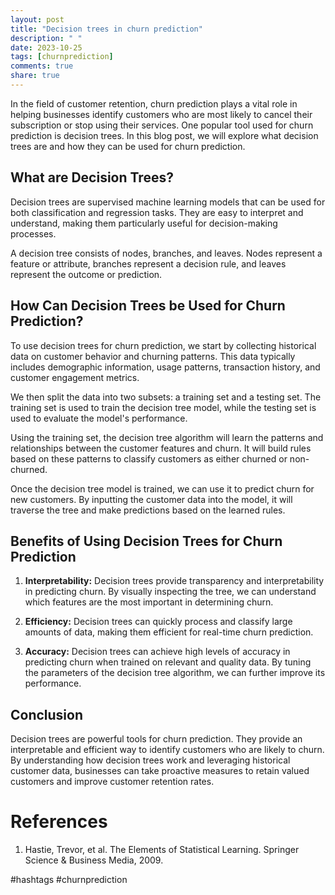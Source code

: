 ```yaml
---
layout: post
title: "Decision trees in churn prediction"
description: " "
date: 2023-10-25
tags: [churnprediction]
comments: true
share: true
---
```


In the field of customer retention, churn prediction plays a vital role in helping businesses identify customers who are most likely to cancel their subscription or stop using their services. One popular tool used for churn prediction is decision trees. In this blog post, we will explore what decision trees are and how they can be used for churn prediction.

## What are Decision Trees?

Decision trees are supervised machine learning models that can be used for both classification and regression tasks. They are easy to interpret and understand, making them particularly useful for decision-making processes.

A decision tree consists of nodes, branches, and leaves. Nodes represent a feature or attribute, branches represent a decision rule, and leaves represent the outcome or prediction.

## How Can Decision Trees be Used for Churn Prediction?

To use decision trees for churn prediction, we start by collecting historical data on customer behavior and churning patterns. This data typically includes demographic information, usage patterns, transaction history, and customer engagement metrics.

We then split the data into two subsets: a training set and a testing set. The training set is used to train the decision tree model, while the testing set is used to evaluate the model's performance.

Using the training set, the decision tree algorithm will learn the patterns and relationships between the customer features and churn. It will build rules based on these patterns to classify customers as either churned or non-churned.

Once the decision tree model is trained, we can use it to predict churn for new customers. By inputting the customer data into the model, it will traverse the tree and make predictions based on the learned rules.

## Benefits of Using Decision Trees for Churn Prediction

1. **Interpretability:** Decision trees provide transparency and interpretability in predicting churn. By visually inspecting the tree, we can understand which features are the most important in determining churn.

2. **Efficiency:** Decision trees can quickly process and classify large amounts of data, making them efficient for real-time churn prediction.

3. **Accuracy:** Decision trees can achieve high levels of accuracy in predicting churn when trained on relevant and quality data. By tuning the parameters of the decision tree algorithm, we can further improve its performance.

## Conclusion

Decision trees are powerful tools for churn prediction. They provide an interpretable and efficient way to identify customers who are likely to churn. By understanding how decision trees work and leveraging historical customer data, businesses can take proactive measures to retain valued customers and improve customer retention rates.

# References

1. Hastie, Trevor, et al. The Elements of Statistical Learning. Springer Science & Business Media, 2009.

#hashtags #churnprediction